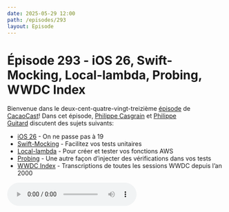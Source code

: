 ```yaml
---
date: 2025-05-29 12:00
path: /episodes/293
layout: Episode
---
```

# Épisode 293 - iOS 26, Swift-Mocking, Local-lambda, Probing, WWDC Index
<p>Bienvenue dans le deux-cent-quatre-vingt-treizi&egrave;me&nbsp;<a href="https://archive.org/download/cacaocast/cacaocast_293.mp3" title="CacaoCast Episode 293">épisode</a> de <a href="https://mastodon.world/@cacaocast" title="CacaoCast sur Mastodon.world">CacaoCast</a>! Dans cet épisode, <a href="https://mastodon.social/@philippec" title="Philippe Casgrain sur Mastodon.social">Philippe Casgrain</a> et <a href="https://mastodon.social/@philippeguitard" title="Philippe Guitard sur Mastodon.social">Philippe Guitard</a> discutent des sujets suivants:</p>
<ul>
    <li><a href="https://9to5mac.com/2025/05/28/ios-26-coming-next-month/" title="iOS 26">iOS 26</a> - On ne passe pas à 19</li>
    <li><a href="https://github.com/fetch-rewards/swift-mocking" title="Swift-Mocking">Swift-Mocking</a> - Facilitez vos tests unitaires</li>
    <li><a href="https://swifttoolkit.dev/posts/local-lambda" title="Local-lambda">Local-lambda</a> - Pour créer et tester vos fonctions AWS</li>
    <li><a href="https://github.com/NSFatalError/Probing" title="Probing">Probing</a> - Une autre façon d’injecter des vérifications dans vos tests</li>
    <li><a href="https://nonstrict.eu/wwdcindex/" title="WWDC Index">WWDC Index</a> - Transcriptions de toutes les sessions WWDC depuis l’an 2000</li>
</ul>
<p><audio controls><source src="https://archive.org/download/cacaocast/cacaocast_293.mp3" type="audio/mpeg"><source src="https://archive.org/download/cacaocast/cacaocast_293.mp3" type="audio/mp4">Votre navigateur ne supporte pas l'élément audio / Your browser does not support the audio element.</audio></p>
